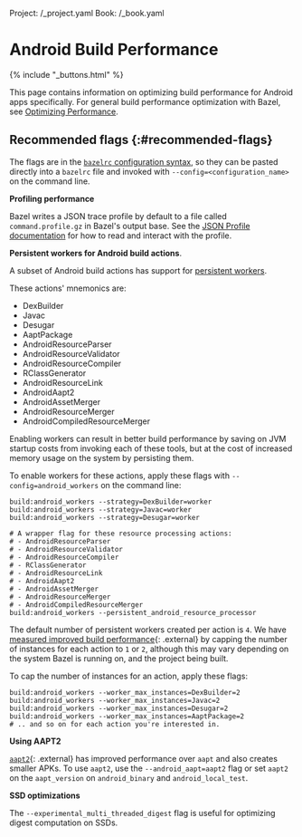 Project: /_project.yaml
Book: /_book.yaml

# Android Build Performance

{% include "_buttons.html" %}

This page contains information on optimizing build performance for Android
apps specifically. For general build performance optimization with Bazel, see
[Optimizing Performance](/rules/performance).

## Recommended flags {:#recommended-flags}

The flags are in the
[`bazelrc` configuration syntax](/run/bazelrc#bazelrc-syntax-semantics), so
they can be pasted directly into a `bazelrc` file and invoked with
`--config=<configuration_name>` on the command line.

**Profiling performance**

Bazel writes a JSON trace profile by default to a file called
`command.profile.gz` in Bazel's output base.
See the [JSON Profile documentation](/rules/performance#performance-profiling) for
how to read and interact with the profile.

**Persistent workers for Android build actions**.

A subset of Android build actions has support for
[persistent workers](https://blog.bazel.build/2015/12/10/java-workers.html).

These actions' mnemonics are:

*   DexBuilder
*   Javac
*   Desugar
*   AaptPackage
*   AndroidResourceParser
*   AndroidResourceValidator
*   AndroidResourceCompiler
*   RClassGenerator
*   AndroidResourceLink
*   AndroidAapt2
*   AndroidAssetMerger
*   AndroidResourceMerger
*   AndroidCompiledResourceMerger

Enabling workers can result in better build performance by saving on JVM
startup costs from invoking each of these tools, but at the cost of increased
memory usage on the system by persisting them.

To enable workers for these actions, apply these flags with
`--config=android_workers` on the command line:

```
build:android_workers --strategy=DexBuilder=worker
build:android_workers --strategy=Javac=worker
build:android_workers --strategy=Desugar=worker

# A wrapper flag for these resource processing actions:
# - AndroidResourceParser
# - AndroidResourceValidator
# - AndroidResourceCompiler
# - RClassGenerator
# - AndroidResourceLink
# - AndroidAapt2
# - AndroidAssetMerger
# - AndroidResourceMerger
# - AndroidCompiledResourceMerger
build:android_workers --persistent_android_resource_processor
```

The default number of persistent workers created per action is `4`. We have
[measured improved build performance](https://github.com/bazelbuild/bazel/issues/8586#issuecomment-500070549){: .external}
by capping the number of instances for each action to `1` or `2`, although this
may vary depending on the system Bazel is running on, and the project being
built.

To cap the number of instances for an action, apply these flags:

```
build:android_workers --worker_max_instances=DexBuilder=2
build:android_workers --worker_max_instances=Javac=2
build:android_workers --worker_max_instances=Desugar=2
build:android_workers --worker_max_instances=AaptPackage=2
# .. and so on for each action you're interested in.
```

**Using AAPT2**

[`aapt2`](https://developer.android.com/studio/command-line/aapt2){: .external} has improved
performance over `aapt` and also creates smaller APKs. To use `aapt2`, use the
`--android_aapt=aapt2` flag or set `aapt2` on the `aapt_version` on
`android_binary` and `android_local_test`.

**SSD optimizations**

The `--experimental_multi_threaded_digest` flag is useful for optimizing digest
computation on SSDs.
